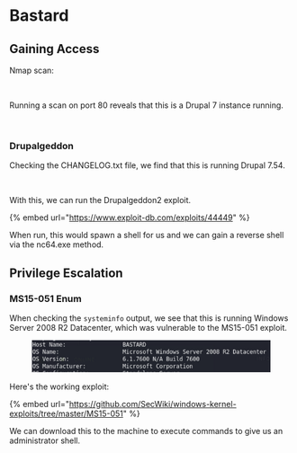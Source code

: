 # Bastard

## Gaining Access

Nmap scan:

<figure><img src="../../../.gitbook/assets/image (24) (3).png" alt=""><figcaption></figcaption></figure>

Running a scan on port 80 reveals that this is a Drupal 7 instance running.

<figure><img src="../../../.gitbook/assets/image (53) (2).png" alt=""><figcaption></figcaption></figure>

### Drupalgeddon

Checking the CHANGELOG.txt file, we find that this is running Drupal 7.54.

<figure><img src="../../../.gitbook/assets/image (12) (3) (1).png" alt=""><figcaption></figcaption></figure>

With this, we can run the Drupalgeddon2 exploit.

{% embed url="https://www.exploit-db.com/exploits/44449" %}

When run, this would spawn a shell for us and we can gain a reverse shell via the nc64.exe method.

## Privilege Escalation

### MS15-051 Enum

When checking the `systeminfo` output, we see that this is running Windows Server 2008 R2 Datacenter, which was vulnerable to the MS15-051 exploit.

<figure><img src="../../../.gitbook/assets/image (60) (3).png" alt=""><figcaption></figcaption></figure>

Here's the working exploit:

{% embed url="https://github.com/SecWiki/windows-kernel-exploits/tree/master/MS15-051" %}

We can download this to the machine to execute commands to give us an administrator shell.

<figure><img src="../../../.gitbook/assets/image (54) (2).png" alt=""><figcaption></figcaption></figure>
